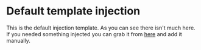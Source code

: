 # Default template injection

This is the default injection template. As you can see there isn't much here. If you needed something injected you can grab it from [here](https://code.trek10.com/internal/injector-templates) and add it manually.
